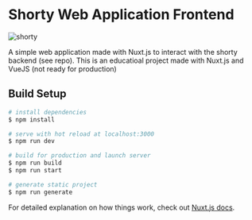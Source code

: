 # Shorty Web Application Frontend

![shorty](https://orla.dev/wp-content/uploads/2018/04/template-300x225.png)

A simple web application made with Nuxt.js to interact with the shorty backend (see repo).
This is an educatioal project made with Nuxt.js and VueJS (not ready for production)

## Build Setup

```bash
# install dependencies
$ npm install

# serve with hot reload at localhost:3000
$ npm run dev

# build for production and launch server
$ npm run build
$ npm run start

# generate static project
$ npm run generate
```

For detailed explanation on how things work, check out [Nuxt.js docs](https://nuxtjs.org).
